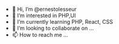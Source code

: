 - 👋 Hi, I’m @ernestolesseur
- 👀 I’m interested in PHP,UI
- 🌱 I’m currently learning PHP, React, CSS
- 💞️ I’m looking to collaborate on ...
- 📫 How to reach me ...

<!---
ernestolesseur/ernestolesseur is a ✨ special ✨ repository because its `README.md` (this file) appears on your GitHub profile.
You can click the Preview link to take a look at your changes.
--->
